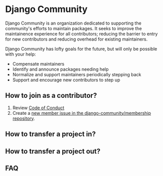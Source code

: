 # Django Community

Django Community is an organization dedicated to supporting the
community's efforts to maintain packages. It seeks to improve the
maintainence experience for all contributors; reducing the barrier
to entry for new contributors and reducing overhead for existing
maintainers.

Django Community has lofty goals for the future, but will only be
possible with your help:

- Compensate maintainers
- Identify and announce packages needing help
- Normalize and support maintainers periodically stepping back
- Support and encourage new contributors to step up

## How to join as a contributor?

1. Review [Code of Conduct](https://github.com/django-community/membership/blob/main/CODE_OF_CONDUCT.md) 
2. Create a [new member issue in the django-community/membership repository](https://github.com/django-community/membership/issues/new).

## How to transfer a project in?

## How to transfer a project out?

## FAQ
